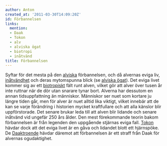 ```yaml
---
author: Anton
created_at: '2011-03-30T14:09:20Z'
id: Förbannelsen
links:
  mention:
  - Daak
  - Tokon
  - alv
  - alviska ögat
  - biotropi
  - inåtvänd
title: Förbannelsen
---
```


Syftar för det mesta på den [alviska] förbannelsen, och då alvernas eviga liv, [inåtvändhet] och
deras mytomspunna blick (se [alviska ögat]). Det eviga livet kommer sig av ett [biotropiskt] fält
runt alven, vilket gör att alver över tusen år inte ruttnar när de dör utan snarare tynar bort.
Alverna har dessutom en annan tidsuppfattning än människor. Människor ser nuet som kortare ju längre
tiden går, men för alver är nuet alltid lika viktigt, vilket innebär att de kan se varje förändring
i historien mycket kraftfullare och att alla känslor blir uppförstorade. Det senare brukar leda till
att alven blir lidande och senare inåtvänd vid ungefär 250 års ålder. Den mest förekommande teorin
bakom förbannelsen är från legenden den uppgående stjärnas eviga fall. [Tokon] hävdar dock att det
eviga livet är en gåva och lidandet blott ett hjärnspöke. De [Daaktroende] hävdar däremot att
förbannelsen är ett straff från Daak för alvernas ogudaktighet.

  [alviska]: alv
  [inåtvändhet]: inåtvänd
  [alviska ögat]: alviska_ögat
  [biotropiskt]: biotropi
  [Tokon]: Tokon
  [Daaktroende]: Daak

